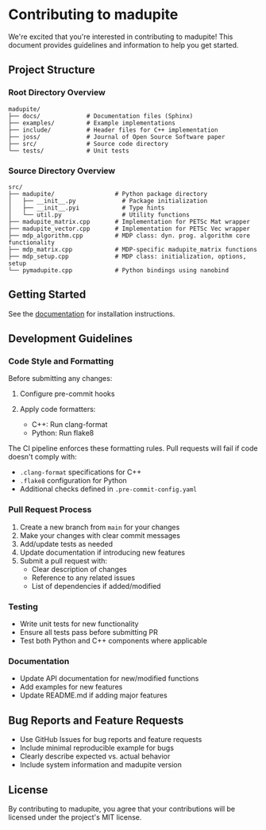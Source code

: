 # Contributing to madupite

We're excited that you're interested in contributing to madupite! This document provides guidelines and information to help you get started.

## Project Structure

### Root Directory Overview
```
madupite/
├── docs/             # Documentation files (Sphinx)
├── examples/         # Example implementations
├── include/          # Header files for C++ implementation
├── joss/             # Journal of Open Source Software paper
├── src/              # Source code directory
└── tests/            # Unit tests
```

### Source Directory Overview
```
src/
├── madupite/                 # Python package directory
│   ├── __init__.py             # Package initialization
│   ├── __init__.pyi            # Type hints
│   └── util.py                 # Utility functions
├── madupite_matrix.cpp       # Implementation for PETSc Mat wrapper
├── madupite_vector.cpp       # Implementation for PETSc Vec wrapper
├── mdp_algorithm.cpp         # MDP class: dyn. prog. algorithm core functionality
├── mdp_matrix.cpp            # MDP-specific madupite_matrix functions
├── mdp_setup.cpp             # MDP class: initialization, options, setup
└── pymadupite.cpp            # Python bindings using nanobind
```

## Getting Started

See the [documentation](https://madupite.github.io/) for installation instructions. 

## Development Guidelines

### Code Style and Formatting

Before submitting any changes:

1. Configure pre-commit hooks

2. Apply code formatters:
   - C++: Run clang-format
   - Python: Run flake8

The CI pipeline enforces these formatting rules. Pull requests will fail if code doesn't comply with:
- `.clang-format` specifications for C++
- `.flake8` configuration for Python
- Additional checks defined in `.pre-commit-config.yaml`

### Pull Request Process

1. Create a new branch from `main` for your changes
2. Make your changes with clear commit messages
3. Add/update tests as needed
4. Update documentation if introducing new features
5. Submit a pull request with:
   - Clear description of changes
   - Reference to any related issues
   - List of dependencies if added/modified

### Testing

- Write unit tests for new functionality
- Ensure all tests pass before submitting PR
- Test both Python and C++ components where applicable

### Documentation

- Update API documentation for new/modified functions
- Add examples for new features
- Update README.md if adding major features

## Bug Reports and Feature Requests

- Use GitHub Issues for bug reports and feature requests
- Include minimal reproducible example for bugs
- Clearly describe expected vs. actual behavior
- Include system information and madupite version

## License

By contributing to madupite, you agree that your contributions will be licensed under the project's MIT license.